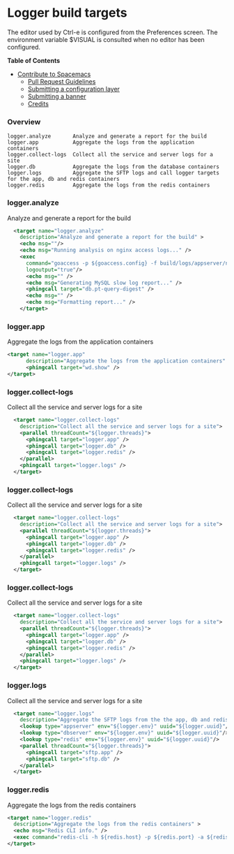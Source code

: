 # Logger build targets

 The editor used by Ctrl-e is configured from the Preferences screen. The environment variable $VISUAL is consulted when no editor has been configured.
 
**Table of Contents**

- [Contribute to Spacemacs](#contribute-to-spacemacs)
    - [Pull Request Guidelines](#pull-request-guidelines)
    - [Submitting a configuration layer](#submitting-a-configuration-layer)
    - [Submitting a banner](#submitting-a-banner)
    - [Credits](#credits)

###  Overview

```
logger.analyze       Analyze and generate a report for the build
logger.app           Aggregate the logs from the application containers
logger.collect-logs  Collect all the service and server logs for a site
logger.db            Aggregate the logs from the database containers
logger.logs          Aggregate the SFTP logs and call logger targets for the app, db and redis containers
logger.redis         Aggregate the logs from the redis containers
```

###  logger.analyze
  
Analyze and generate a report for the build

```xml
  <target name="logger.analyze"
    description="Analyze and generate a report for the build" >
    <echo msg=""/>
    <echo msg="Running analysis on nginx access logs..." />
    <exec
      command="goaccess -p ${goaccess.config} -f build/logs/appserver/nginx-access.log -a > ${reports.dir}/report.html"
      logoutput="true"/>
      <echo msg="" />
      <echo msg="Generating MySQL slow log report..." />
      <phingcall target="db.pt-query-digest" />
      <echo msg="" />
      <echo msg="Formatting report..." />
    </target>
```
  
###  logger.app 

Aggregate the logs from the application containers

```xml
<target name="logger.app"
      description="Aggregate the logs from the application containers" >
      <phingcall target="wd.show" />
</target>
```
  
###  logger.collect-logs

Collect all the service and server logs for a site

```xml
  <target name="logger.collect-logs"
    description="Collect all the service and server logs for a site">
    <parallel threadCount="${logger.threads}">
      <phingcall target="logger.app" />
      <phingcall target="logger.db" />
      <phingcall target="logger.redis" />
    </parallel>
    <phingcall target="logger.logs" />
  </target>
```
  
###  logger.collect-logs

Collect all the service and server logs for a site

```xml
  <target name="logger.collect-logs"
    description="Collect all the service and server logs for a site">
    <parallel threadCount="${logger.threads}">
      <phingcall target="logger.app" />
      <phingcall target="logger.db" />
      <phingcall target="logger.redis" />
    </parallel>
    <phingcall target="logger.logs" />
  </target>
```

###  logger.collect-logs

Collect all the service and server logs for a site

```xml
  <target name="logger.collect-logs"
    description="Collect all the service and server logs for a site">
    <parallel threadCount="${logger.threads}">
      <phingcall target="logger.app" />
      <phingcall target="logger.db" />
      <phingcall target="logger.redis" />
    </parallel>
    <phingcall target="logger.logs" />
  </target>
```

###  logger.logs

Collect all the service and server logs for a site

```xml
  <target name="logger.logs"
    description="Aggregate the SFTP logs from the the app, db and redis containers" >
    <lookup type="appserver" env="${logger.env}" uuid="${logger.uuid}"/>
    <lookup type="dbserver" env="${logger.env}" uuid="${logger.uuid}"/>
    <lookup type="redis" env="${logger.env}" uuid="${logger.uuid}"/>
    <parallel threadCount="${logger.threads}">
      <phingcall target="sftp.app" />
      <phingcall target="sftp.db" />
    </parallel>
  </target>
```
  
###  logger.redis

Aggregate the logs from the redis containers

```xml
<target name="logger.redis"
  description="Aggregate the logs from the redis containers" >
  <echo msg="Redis CLI info." />
  <exec command="redis-cli -h ${redis.host} -p ${redis.port} -a ${redis.password} info" logoutput="true"/>
</target>
```
